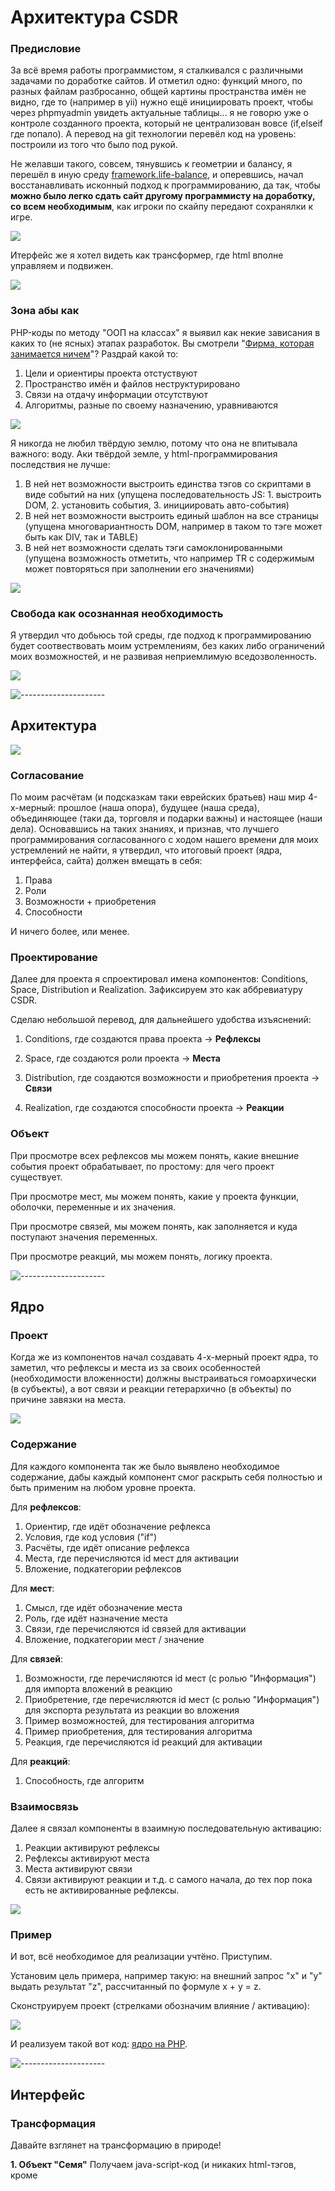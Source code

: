 # Архитектура CSDR

<h3>Предисловие</h3>

За всё время работы программистом, я сталкивался с различными задачами по доработке сайтов. И отметил одно: функций много, по разных файлам разбросанно, общей картины пространства имён не видно, где то (например в yii) нужно ещё инициировать проект, чтобы через phpmyadmin увидеть актуальные таблицы... я не говорю уже о контроле созданного проекта, который не централизован вовсе (if,elseif где попало). А перевод на git технологии перевёл код на уровень: построили из того что было под рукой.

Не желавши такого, совсем, тянувшись к геометрии и балансу, я перешёл в иную среду <a href="https://github.com/it-architector/framework.life-balance">framework.life-balance</a>, и оперевшись, начал восстанавливать исконный подход к программированию, да так, чтобы <b>можно было легко сдать сайт другому программисту на доработку, со всем необходимым</b>, как игроки по скайпу передают сохранялки к игре.

![](/Картинки/Переезд.jpg)

Итерфейс же я хотел видеть как трансформер, где html вполне управляем и подвижен.

![](/Картинки/Игрушка.jpg)

<h3>Зона абы как</h3>

PHP-коды по методу  "ООП на классах" я выявил как некие зависания в каких то (не ясных) этапах разработок. Вы смотрели "<a href="https://www.youtube.com/watch?v=fqWQ2tePQk8">Фирма, которая занимается ничем</a>"? Раздрай какой то:

1. Цели и ориентиры проекта отстуствуют
2. Пространство имён и файлов неструктурировано
3. Связи на отдачу информации отсутствуют
4. Алгоритмы, разные по своему назначению, уравниваются

![](./Картинки/Посейдон.jpg)

Я никогда не любил твёрдую землю, потому что она не впитывала важного: воду. Аки твёрдой земле, у html-программирования последствия не лучше:

1. В ней нет возможности выстроить единства тэгов со скриптами в виде событий на них (упущена последовательность JS: 1. выстроить DOM, 2. установить события, 3. инициировать авто-события)
2. В ней нет возможности выстроить единый шаблон на все страницы (упущена многовариантность DOM, например в таком то тэге может быть как DIV, так и TABLE)
3. В ней нет возможности сделать тэги самоклонированными (упущена возможность отметить, что например TR с содержимым может повторяться при заполнении его значениями)

![](./Картинки/Валли.jpg)

<h3>Свобода как осознанная необходимость</h3>

Я утвердил что добьюсь той среды, где подход к программированию будет соотвествовать моим устремлениям, без каких либо ограничений моих возможностей, и не развивая неприемлимую вседозволенность. 

![](./Картинки/Брюс.jpg)


![---------------------](./Картинки/hr.png)

<h2>Архитектура</h2>

![](/Картинки/Дом.jpg)

<h3>Согласование</h3>

По моим расчётам (и подсказкам таки еврейских братьев) наш мир 4-х-мерный: прошлое (наша опора), будущее (наша среда), объединяющее (таки да, торговля и подарки важны) и настоящее (наши дела). Основавшись на таких знаниях, и признав, что лучшего программирования согласованного с ходом нашего времени для моих устремлений не найти, я утвердил, что итоговый проект (ядра, интерфейса, сайта) должен вмещать в себя: 

1. Права
2. Роли
3. Возможности + приобретения
4. Способности

И ничего более, или менее.

<h3>Проектирование</h3>

Далее для проекта я спроектировал имена компонентов: Conditions, Space, Distribution и Realization. Зафиксируем это как аббревиатуру CSDR. 

Сделаю небольшой перевод, для дальнейшего удобства изъяснений:

1. Conditions, где создаются права проекта -> <b>Рефлексы</b>

2. Space, где создаются роли проекта -> <b>Места</b>

3. Distribution, где создаются возможности и приобретения проекта -> <b>Связи</b>

4. Realization, где создаются способности проекта -> <b>Реакции</b>

<h3>Объект</h3>

При просмотре всех рефлексов мы можем понять, какие внешние события проект обрабатывает, по простому: для чего проект существует.

При просмотре мест, мы можем понять, какие у проекта функции, оболочки, переменные и их значения.

При просмотре связей, мы можем понять, как заполняется и куда поступают значения переменных.

При просмотре реакций, мы можем понять, логику проекта.

![---------------------](./Картинки/hr.png)

<h2>Ядро</h2>

<h3>Проект</h3>

Когда же из компонентов начал создавать 4-х-мерный проект ядра, то заметил, что рефлексы и места из за своих особенностей (необходимости вложенности) должны выстраиваться гомоархически (в субъекты), а вот связи и реакции гетерархично (в объекты) по причине завязки на места.

![](/Картинки/Гомоархия%20и%20гетерархия.jpg)

<h3>Содержание</h3>

Для каждого компонента так же было выявлено необходимое содержание, дабы каждый компонент смог раскрыть себя полностью и быть применим на любом уровне проекта.

Для <b>рефлексов</b>:
1. Ориентир, где идёт обозначение рефлекса
2. Условия, где код условия ("if")
3. Расчёты, где идёт описание рефлекса
4. Места, где перечисляются id мест для активации
5. Вложение, подкатегории рефлексов


Для <b>мест</b>:
1. Смысл, где идёт обозначение места
2. Роль, где идёт назначение места
3. Связи, где перечисляются id связей для активации
4. Вложение, подкатегории мест / значение


Для <b>связей</b>:
1. Возможности, где перечисляются id мест (с ролью "Информация") для импорта вложений в реакцию
2. Приобретение, где перечисляются id мест (с ролью "Информация") для экспорта результата из реакции во вложения
3. Пример возможностей, для тестирования алгоритма
4. Пример приобретения, для тестирования алгоритма
5. Реакция, где перечисляются id реакций для активации


Для <b>реакций</b>:
1. Способность, где алгоритм

<h3>Взаимосвязь</h3>

Далее я связал компоненты в взаимную последовательную активацию:

1. Реакции активируют рефлексы
2. Рефлексы активируют места
3. Места активируют связи
4. Связи активируют реакции
и т.д. с самого начала, до тех пор пока есть не активированные рефлексы.

![](/Картинки/4-х%20мерный%20проект%20в%20виде%20CSDR.png)


<h3>Пример</h3>

И вот, всё необходимое для реализации учтёно. Приступим.

Установим цель примера, например такую: на внешний запрос "x" и "y" выдать результат "z", рассчитанный по формуле x + y = z.

Сконструируем проект (стрелками обозначим влияние / активацию):

![](/Картинки/Эскиз%20проекта.png)

И реализуем такой вот код: <a href="https://github.com/it-architector/core.csdr">ядро на PHP</a>.

![---------------------](./Картинки/hr.png)

<h2>Интерфейс</h2>

<h3>Трансформация</h3>

Давайте взглянет на трансформацию в природе!

<b>1. Объект "Семя"</b>
Получаем java-script-код (и никаких html-тэгов, кроме <script>).

![](/Картинки/Трансформация/Трансформация.0.Объект%20семя.png)


<b>2. Главная цель</b>

Получаем цели.

![](/Картинки/Трансформация/Трансформация.1.Главная%20цель.png)


<b>3. Главное место</b>

Выстраиваем DOM.

![](/Картинки/Трансформация/Трансформация.2.Главное%20место.png)


<b>4. Место запаса</b>

Запоминаем глобальные переменные.

![](/Картинки/Трансформация/Трансформация.3.Место%20запаса.png)


<b>5. Верхне-нижнее место</b>

DOM дополняется новыми отделами.

![](/Картинки/Трансформация/Трансформация.4.Верхне-нижнее%20место.png)


<b>6. Элемент</b>

Задаем на местах необходимый обмен (входящее-выходящее) с глобальными переменными.

![](/Картинки/Трансформация/Трансформация.5.Элемент.png)


<b>7. Событие</b>

На элементы выставляем необходимые события.

![](/Картинки/Трансформация/Трансформация.6.Событие.png)


<b>8. Объект "Дерево"</b>

Отображаем интерфейс в браузере!

![](/Картинки/Трансформация/Трансформация.7.Объект%20дерево.png)


<h3>Многостраничность</h3>

Поглядим на корни. Это будут наши рефлексы. Новые корни (под-рефлексы) будем отмечать новым цветным окрасом. Соотвестенно, все места (и элементы, и события) так же будут помечены таким же цветным окрасом того рефлекса, которой принадлежат. Это позволит при активации определенного рефлекса создать нужные места (и связи, и реакции).

![](/Картинки/Много-страничность/Много-страничность.1.Ответления.png)

На картинке задана первый рефлекс, который мы обязательно выполним: вырастим ветку (создадим TR), а потом уже на выбор, активируем одно из рефлексов: либо TH, либо TD (которые впоследствии заполним содержимым).

<h3>Самоклонирование</h3>

Отметим штрихами то место, которому нужно самоклонироваться. Это место будет наш тэг TD. Создадим на это место связь, которое подгрузит массив данных для всех TD, который реакция распределит.

![](/Картинки/Самоклонирование/Самоклонирование.1.Нижнее%20ответление.png)

<h3>Пример</h3>

Код: <a href="https://github.com/it-architector/core.csdr">интерфейс на JS</a>.

![---------------------](./Картинки/hr.png)

<h2>Ссылки</h2>

Далее по теме: 

![](/Картинки/Общение.png) <a target="_blank" href="https://github.com/it-architector/core.csdr">Ядро на PHP посредством архитектуры CSDR</a><br>
![](/Картинки/Общение.png) <a target="_blank" href="https://github.com/it-architector/interface.csdr">Интерфейс на JS посредством архитектуры CSDR</a><br>
![](/Картинки/Пополнить%20баланс.png) <a href="https://money.yandex.ru/to/410013830829482/500000">Мой баланс (не трусьте, пополняйте!)</a>

Публикации:

![](/Картинки/Общение.png) <a target="_blank" href="https://php.ru/forum/threads/arxitektura-proekta-na-php.81428/">На php.ru</a><br>
![](/Картинки/Общение.png) <a target="_blank" href="http://www.cyberforum.ru/php-frameworks/thread2527421.html">На cyberforum.ru</a><br>
![](/Картинки/Общение.png) <a target="_blank" href="https://habr.com/ru/post/474296/">На habr.com</a><br>

